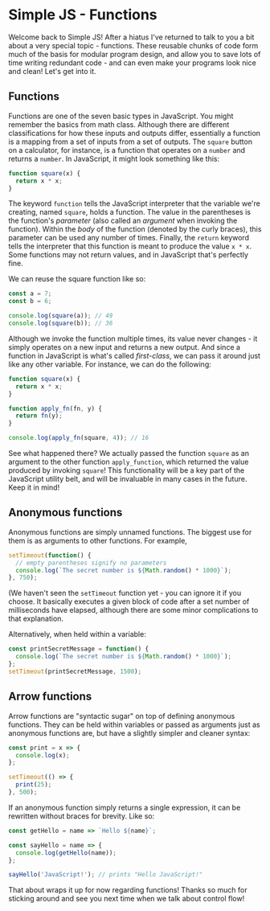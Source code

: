 # Simple JS - Functions

Welcome back to Simple JS! After a hiatus I've returned to talk to you a bit about a very special topic - functions. These reusable chunks of code form much of the basis for modular program design, and allow you to save lots of time writing redundant code - and can even make your programs look nice and clean! Let's get into it.

## Functions

Functions are one of the seven basic types in JavaScript. You might remember the basics from math class. Although there are different classifications for how these inputs and outputs differ, essentially a function is a mapping from a set of inputs from a set of outputs. The `square` button on a calculator, for instance, is a function that operates on a `number` and returns a `number`. In JavaScript, it might look something like this:

```js
function square(x) {
  return x * x;
}
```

The keyword `function` tells the JavaScript interpreter that the variable we're creating, named `square`, holds a function. The value in the parentheses is the function's _parameter_ (also called an _argument_ when invoking the function). Within the _body_ of the function (denoted by the curly braces), this parameter can be used any number of times. Finally, the `return` keyword tells the interpreter that this function is meant to produce the value `x * x`. Some functions may not return values, and in JavaScript that's perfectly fine.

We can reuse the square function like so:

```js
const a = 7;
const b = 6;

console.log(square(a)); // 49
console.log(square(b)); // 36
```

Although we invoke the function multiple times, its value never changes - it simply operates on a new input and returns a new output. And since a function in JavaScript is what's called _first-class_, we can pass it around just like any other variable. For instance, we can do the following:

```js
function square(x) {
  return x * x;
}

function apply_fn(fn, y) {
  return fn(y);
}

console.log(apply_fn(square, 4)); // 16
```

See what happened there? We actually passed the function `square` as an argument to the other function `apply_function`, which returned the value produced by invoking `square`! This functionality will be a key part of the JavaScript utility belt, and will be invaluable in many cases in the future. Keep it in mind!

## Anonymous functions

Anonymous functions are simply unnamed functions. The biggest use for them is as arguments to other functions. For example,

```js
setTimeout(function() {
  // empty parentheses signify no parameters
  console.log(`The secret number is ${Math.random() * 1000}`);
}, 750);
```

(We haven't seen the `setTimeout` function yet - you can ignore it if you choose. It basically executes a given block of code after a set number of milliseconds have elapsed, although there are some minor complications to that explanation.

Alternatively, when held within a variable:

```js
const printSecretMessage = function() {
  console.log(`The secret number is ${Math.random() * 1000}`);
};
setTimeout(printSecretMessage, 1500);
```

## Arrow functions

Arrow functions are "syntactic sugar" on top of defining anonymous functions. They can be held within variables or passed as arguments just as anonymous functions are, but have a slightly simpler and cleaner syntax:

```js
const print = x => {
  console.log(x);
};

setTimeout(() => {
  print(25);
}, 500);
```

If an anonymous function simply returns a single expression, it can be rewritten without braces for brevity. Like so:

```js
const getHello = name => `Hello ${name}`;

const sayHello = name => {
  console.log(getHello(name));
};

sayHello('JavaScript!'); // prints "Hello JavaScript!"
```

That about wraps it up for now regarding functions! Thanks so much for sticking around and see you next time when we talk about control flow!
